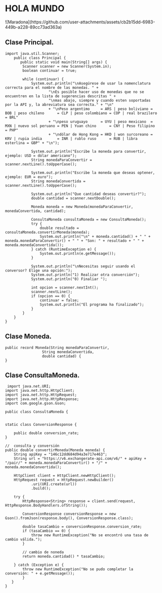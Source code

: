 <h1> HOLA MUNDO</h1>
![Maradona](https://github.com/user-attachments/assets/cb2b15dd-6983-449b-a228-89cc73ad363a)

## Clase Principal.

	import java.util.Scanner;
	    public class Principal {
	       public static void main(String[] args) {
	        Scanner scanner = new Scanner(System.in);
	        boolean continuar = true;
	
	        while (continuar) {
	            System.out.println("\nAsegúrese de usar la nomenclatura correcta para el nombre de las monedas. " +
	                    "\nEs posible hacer uso de monedas que no se encuentren en la lista de sugerencias descritas " +
	                    "\nmas abajo, siempre y cuando esten soportadas por la API y, la abreviatura sea correcta." + "\n"
	                    + "\nPeso argentimo     = ARS | peso boliviano = BOB | peso chileno      = CLP | peso colombiano = COP | real brazilero  = BRL"
	                    + "\npeso uruguayo      = UYU | peso mexicano  = MXN | nuevo sol peruano = PEN | Yuan chino      = CNY | Peso filipino   = PHP"
	                    + "\ndólar de Hong Kong = HKD | won surcoreano = KRV | rupia india       = INR | rublo ruso      = RUB | libra esterlina = GBP" + "\n");
	
	            System.out.println("Escribe la moneda para convertir, ejemplo: USD = dólar americano");
	            String monedaParaConvertir = scanner.nextLine().toUpperCase();
	
	            System.out.println("Escribe la moneda que deseas optener, ejemplo: EUR = euro");
	            String monedaConvertida = scanner.nextLine().toUpperCase();
	
	            System.out.println("Que cantidad deseas convertir?");
	            double cantidad = scanner.nextDouble();
	
	            Moneda moneda = new Moneda(monedaParaConvertir, monedaConvertida, cantidad);
	
	            ConsultaMoneda consultaMoneda = new ConsultaMoneda();
	            try {
	                double resultado = consultaMoneda.convertirMoneda(moneda);
	                System.out.println("\n" + moneda.cantidad() + " " + moneda.monedaParaConvertir() + " " + "Son: " + resultado + " " + moneda.monedaConvertida());
	            } catch (RuntimeException e) {
	                System.out.println(e.getMessage());
	            }
	
	            System.out.println("\nNecesitas seguir usando el conversor? Elige una opción:");
	            System.out.println("1) Realizar otra converción");
	            System.out.println("0) Finaliar ");
	
	            int opcion = scanner.nextInt();
	            scanner.nextLine();
	            if (opcion == 0) {
	                continuar = false;
	                System.out.println("El programa ha finalizado");
	            }
	        }
	    }
	}
## Clase Moneda.
	public record Moneda(String monedaParaConvertir,
                     String monedaConvertida,
                     double cantidad) {
	}
 ## Clase ConsultaMoneda.
	 import java.net.URI;
	import java.net.http.HttpClient;
	import java.net.http.HttpRequest;
	import java.net.http.HttpResponse;
	import com.google.gson.Gson;
	
	public class ConsultaMoneda {


    static class ConversionResponse {

        public double conversion_rate;
    }

    //  consulta y conversión
    public double convertirMoneda(Moneda moneda) {
        String apiKey = "146c12dd684d94a3e717e463";
        String url = "https://v6.exchangerate-api.com/v6/" + apiKey + "/pair/" + moneda.monedaParaConvertir() + "/" + moneda.monedaConvertida();

        HttpClient client = HttpClient.newHttpClient();
        HttpRequest request = HttpRequest.newBuilder()
                .uri(URI.create(url))
                .build();

        try {
            HttpResponse<String> response = client.send(request, HttpResponse.BodyHandlers.ofString());

            ConversionResponse conversionResponse = new Gson().fromJson(response.body(), ConversionResponse.class);

            double tasaCambio = conversionResponse.conversion_rate;
            if (tasaCambio == 0) {
                throw new RuntimeException("No se encontró una tasa de cambio válida.");
            }

            // cambio de noneda
            return moneda.cantidad() * tasaCambio;

        } catch (Exception e) {
            throw new RuntimeException("No se pudo completar la conversión: " + e.getMessage());
            }
 	   }
	}
